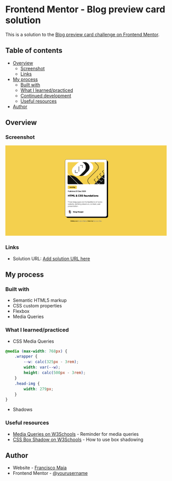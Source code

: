 # Frontend Mentor - Blog preview card solution

This is a solution to the [Blog preview card challenge on Frontend Mentor](https://www.frontendmentor.io/challenges/blog-preview-card-ckPaj01IcS).

## Table of contents

- [Overview](#overview)
  - [Screenshot](#screenshot)
  - [Links](#links)
- [My process](#my-process)
  - [Built with](#built-with)
  - [What I learned/practiced](#what-i-learned/practiced)
  - [Continued development](#continued-development)
  - [Useful resources](#useful-resources)
- [Author](#author)

## Overview

### Screenshot

![](./screenshot.png)

### Links

- Solution URL: [Add solution URL here](https://xico26.github.io/fm-blog-preview-card)

## My process

### Built with

- Semantic HTML5 markup
- CSS custom properties
- Flexbox
- Media Queries

### What I learned/practiced

- CSS Media Queries

```css
@media (max-width: 768px) {
    .wrapper {
        --w: calc(325px - 3rem);
        width: var(--w);
        height: calc(500px - 3rem);
    }
    .head-img {
        width: 279px;
    }
}
```

- Shadows

### Useful resources

- [Media Queries on W3Schools](https://www.w3schools.com/css/css_rwd_mediaqueries.asp) - Reminder for media queries
- [CSS Box Shadow on W3Schools](https://www.w3schools.com/css/css3_shadows_box.asp) - How to use box shadowing

## Author

- Website - [Francisco Maia](https://xico26.github.io)
- Frontend Mentor - [@yourusername](https://www.frontendmentor.io/profile/Xico26)